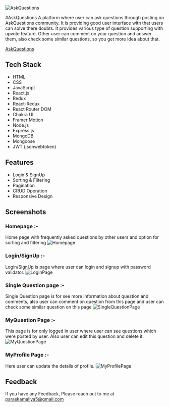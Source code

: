 ![AskQuestions](https://github.com/paraskamaliya/AskQuestions/assets/130351451/62920ed0-53b3-4cfb-8ddc-f0d0e442b793)


#AskQuestions
A platform where user can ask questions through posting on AskQuestions community. It is providing good user interface with that users can solve there doubts. It provides various type of question supporting with upvote feature. Other user can comment on your question and answer them, also check some similar questions, so you get more idea about that.


[AskQuestions](https://askquestions.vercel.app/)

## Tech Stack
- HTML
- CSS
- JavaScript
- React.js
- Redux
- React-Redux
- React Router DOM
- Chakra UI
- Framer Motion
- Node.js
- Express.js
- MongoDB
- Mongoose
- JWT (jsonwebtoken)


## Features
- Login & SignUp
- Sorting & Filtering
- Pagination
- CRUD Operation
- Responsive Design

## Screenshots

### Homepage :- 
Home page with frequently asked questions by other users and option for sorting and filtering
![Homepage](https://github.com/paraskamaliya/AskQuestions/assets/130351451/80095f20-d5e0-4941-98e0-cae2c69b3464)



### Login/SignUp :- 
Login/SignUp is page where user can login and signup with password validator.
![LoginPage](https://github.com/paraskamaliya/AskQuestions/assets/130351451/d7430d51-b011-4187-84c6-f481acda733c)



### Single Question page :-
Single Question page is for see more information about question and comments, also user can comment on question from this page and user can check some similar question on this page
![SingleQuestionPage](https://github.com/paraskamaliya/AskQuestions/assets/130351451/34fb900b-077c-451e-9c0b-9e6038458fd9)



### MyQuestion Page :-
This page is for only logged in user where user can see questions which were posted by user. Also user can edit this question and delete it.
![MyQuestionPage](https://github.com/paraskamaliya/AskQuestions/assets/130351451/b3e6014c-1679-49db-bdce-630d3a30ff1a)



### MyProfile Page :-
Here user can update the details of profile.
![MyProfilePage](https://github.com/paraskamaliya/AskQuestions/assets/130351451/ebb12ba4-03f8-4499-b6c9-c0afb3be1704)




## Feedback
If you have any Feedback, Please reach out to me at paraskamaliya5@gmail.com
